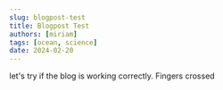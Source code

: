 ```yaml
---
slug: blogpost-test
title: Blogpost Test
authors: [miriam]
tags: [ocean, science]
date: 2024-02-20
---
```


let's try if the blog is working correctly.
Fingers crossed
